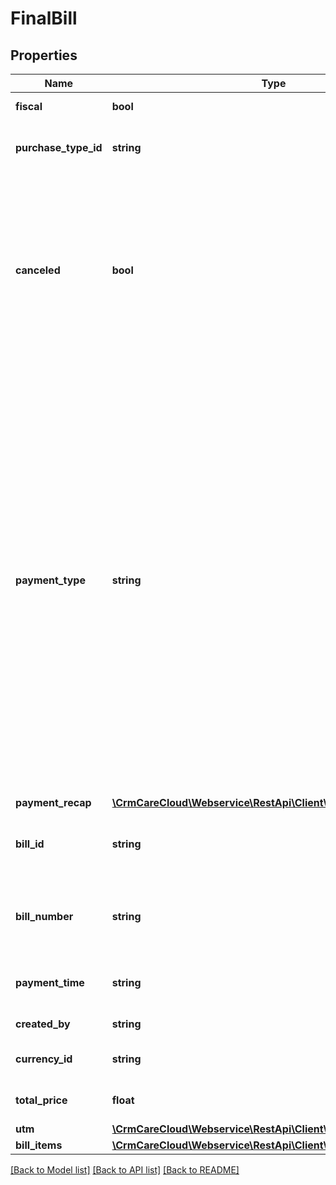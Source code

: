 # FinalBill

## Properties
Name | Type | Description | Notes
------------ | ------------- | ------------- | -------------
**fiscal** | **bool** | Information, whether it is a fiscal bill. | [optional] 
**purchase_type_id** | **string** | Type of the purchase. Values are available in resource [purchase-types](#tag/Purchase-types). | 
**canceled** | **bool** | Information, whether it is the cancellation of the purchase. It is the only parameter that identifies the canceled purchase. All other values are the same as in the original bill. No different values like totalPrice, quantity, paidAmount, and itemPrice are changed nor inverted. | 
**payment_type** | **string** | Payment type changes the checkout process depending on the value of the parameter you can allow/deny the use of benefits. *Possible values are: \&quot;S\&quot; - with standard setup checkout process allows you to collect points, but isn&#x27;t possible to apply overall discounts  / \&quot;A\&quot;- checkout process allows you to collect points and apply overall discounts too / \&quot;C\&quot; - use credits for payment, allows you to collect points, but isn&#x27;t possible to apply overall discounts / \&quot;D\&quot;- will enable you to use overall discounts, but you are not able to collect points with this setup* | 
**payment_recap** | [**\CrmCareCloud\Webservice\RestApi\Client\Model\PaymentRecap**](PaymentRecap.md) |  | [optional] 
**bill_id** | **string** | Identification number of the bill (must be unique in POS, use prefix &#x27;C&#x27; for a canceled bill). | 
**bill_number** | **string** | Alternative identification of the bill. In the case of cancellation, there should be bill_id from the original bill. | [optional] 
**payment_time** | **string** | Date and time of bill creation *Possible value: 2016-06-30T15:51:49+02:00* | 
**created_by** | **string** | Name of the user who created a bill. | [optional] 
**currency_id** | **string** | ID of the currency from resource [currencies](#tag/Currencies). | 
**total_price** | **float** | The total price of the bill as a sum of all items. | 
**utm** | [**\CrmCareCloud\Webservice\RestApi\Client\Model\UTM**](UTM.md) |  | [optional] 
**bill_items** | [**\CrmCareCloud\Webservice\RestApi\Client\Model\BillItem[]**](BillItem.md) | List of bill items. | 

[[Back to Model list]](../../README.md#documentation-for-models) [[Back to API list]](../../README.md#documentation-for-api-endpoints) [[Back to README]](../../README.md)

